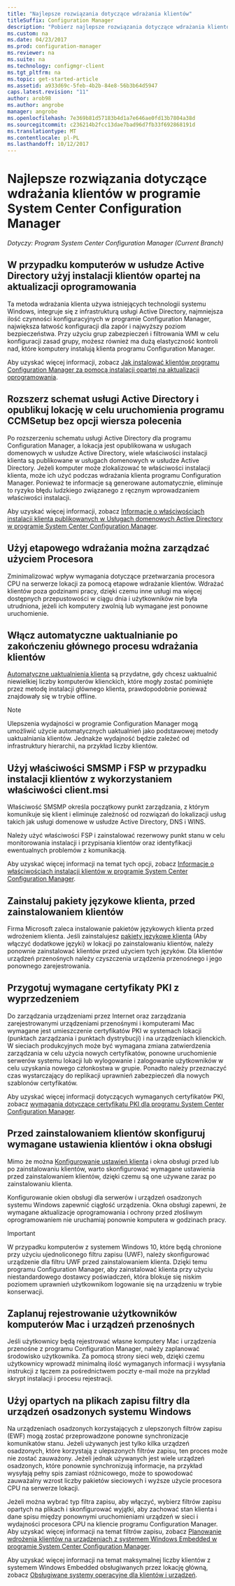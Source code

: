 ```yaml
---
title: "Najlepsze rozwiązania dotyczące wdrażania klientów"
titleSuffix: Configuration Manager
description: "Pobierz najlepsze rozwiązania dotyczące wdrażania klientów w programie System Center Configuration Manager."
ms.custom: na
ms.date: 04/23/2017
ms.prod: configuration-manager
ms.reviewer: na
ms.suite: na
ms.technology: configmgr-client
ms.tgt_pltfrm: na
ms.topic: get-started-article
ms.assetid: a933d69c-5feb-4b2b-84e8-56b3b64d5947
caps.latest.revision: "11"
author: arob98
ms.author: angrobe
manager: angrobe
ms.openlocfilehash: 7e369b81d57183b4d1a7e646ae0fd13b7804a38d
ms.sourcegitcommit: c236214b2fcc13dae7bad96d7fb33f692868191d
ms.translationtype: MT
ms.contentlocale: pl-PL
ms.lasthandoff: 10/12/2017
---
```

# <a name="best-practices-for-client-deployment-in-system-center-configuration-manager"></a>Najlepsze rozwiązania dotyczące wdrażania klientów w programie System Center Configuration Manager

*Dotyczy: Program System Center Configuration Manager (Current Branch)*


## <a name="use-software-update-based-client-installation-for-active-directory-computers"></a>W przypadku komputerów w usłudze Active Directory użyj instalacji klientów opartej na aktualizacji oprogramowania  
 Ta metoda wdrażania klienta używa istniejących technologii systemu Windows, integruje się z infrastrukturą usługi Active Directory, najmniejsza ilość czynności konfiguracyjnych w programie Configuration Manager, największa łatwość konfiguracji dla zapór i najwyższy poziom bezpieczeństwa. Przy użyciu grup zabezpieczeń i filtrowania WMI w celu konfiguracji zasad grupy, możesz również ma dużą elastyczność kontroli nad, które komputery instalują klienta programu Configuration Manager.  

 Aby uzyskać więcej informacji, zobacz [Jak instalować klientów programu Configuration Manager za pomocą instalacji opartej na aktualizacji oprogramowania](../../../../core/clients/deploy/deploy-clients-to-windows-computers.md#BKMK_ClientSUP).  

## <a name="extend-the-active-directory-schema-and-publish-the-site-so-that-you-can-run-ccmsetup-without-command-line-options"></a>Rozszerz schemat usługi Active Directory i opublikuj lokację w celu uruchomienia programu CCMSetup bez opcji wiersza polecenia  
 Po rozszerzeniu schematu usługi Active Directory dla programu Configuration Manager, a lokacja jest opublikowana w usługach domenowych w usłudze Active Directory, wiele właściwości instalacji klienta są publikowane w usługach domenowych w usłudze Active Directory. Jeżeli komputer może zlokalizować te właściwości instalacji klienta, może ich użyć podczas wdrażania klienta programu Configuration Manager. Ponieważ te informacje są generowane automatycznie, eliminuje to ryzyko błędu ludzkiego związanego z ręcznym wprowadzaniem właściwości instalacji.  

 Aby uzyskać więcej informacji, zobacz [Informacje o właściwościach instalacji klienta publikowanych w Usługach domenowych Active Directory w programie System Center Configuration Manager](../../../../core/clients/deploy/about-client-installation-properties-published-to-active-directory-domain-services.md).  

## <a name="use-a-phased-rollout-to-manage-cpu-usage"></a>Użyj etapowego wdrażania można zarządzać użyciem Procesora  
 Zminimalizować wpływ wymagania dotyczące przetwarzania procesora CPU na serwerze lokacji za pomocą etapowe wdrażanie klientów. Wdrażać klientów poza godzinami pracy, dzięki czemu inne usługi ma więcej dostępnych przepustowości w ciągu dnia i użytkowników nie była utrudniona, jeżeli ich komputery zwolnią lub wymagane jest ponowne uruchomienie.  

## <a name="enable-automatic-upgrade-after-your-main-client-deployment-has-finished"></a>Włącz automatyczne uaktualnianie po zakończeniu głównego procesu wdrażania klientów  
 [Automatyczne uaktualnienia klienta](../../../../core/clients/manage/upgrade/upgrade-clients-for-windows-computers.md) są przydatne, gdy chcesz uaktualnić niewielkiej liczby komputerów klienckich, które mogły zostać pominięte przez metodę instalacji głównego klienta, prawdopodobnie ponieważ znajdowały się w trybie offline. 

> [!NOTE]  
>  Ulepszenia wydajności w programie Configuration Manager mogą umożliwić użycie automatycznych uaktualnień jako podstawowej metody uaktualniania klientów. Jednakże wydajność będzie zależeć od infrastruktury hierarchii, na przykład liczby klientów.  


## <a name="use-smsmp-and-fsp-if-you-install-the-client-with-clientmsi-properties"></a>Użyj właściwości SMSMP i FSP w przypadku instalacji klientów z wykorzystaniem właściwości client.msi  
 Właściwość SMSMP określa początkowy punkt zarządzania, z którym komunikuje się klient i eliminuje zależność od rozwiązań do lokalizacji usług takich jak usługi domenowe w usłudze Active Directory, DNS i WINS.  

 Należy użyć właściwości FSP i zainstalować rezerwowy punkt stanu w celu monitorowania instalacji i przypisania klientów oraz identyfikacji ewentualnych problemów z komunikacją.  

 Aby uzyskać więcej informacji na temat tych opcji, zobacz [Informacje o właściwościach instalacji klientów w programie System Center Configuration Manager](../../../../core/clients/deploy/about-client-installation-properties.md).  

## <a name="install-client-language-packs-before-you-install-the-clients"></a>Zainstaluj pakiety językowe klienta, przed zainstalowaniem klientów  
Firma Microsoft zaleca instalowanie pakietów językowych klienta przed wdrożeniem klienta. Jeśli zainstalujesz [pakiety językowe klienta](../../../../core/servers/deploy/install/language-packs.md) (Aby włączyć dodatkowe języki) w lokacji po zainstalowaniu klientów, należy ponownie zainstalować klientów przed użyciem tych języków. Dla klientów urządzeń przenośnych należy czyszczenia urządzenia przenośnego i jego ponownego zarejestrowania.  

## <a name="prepare-required-pki-certificates-in-advance"></a>Przygotuj wymagane certyfikaty PKI z wyprzedzeniem  
 Do zarządzania urządzeniami przez Internet oraz zarządzania zarejestrowanymi urządzeniami przenośnymi i komputerami Mac wymagane jest umieszczenie certyfikatów PKI w systemach lokacji (punktach zarządzania i punktach dystrybucji) i na urządzeniach klienckich. W sieciach produkcyjnych może być wymagana zmiana zatwierdzenia zarządzania w celu użycia nowych certyfikatów, ponowne uruchomienie serwerów systemu lokacji lub wylogowanie i zalogowanie użytkowników w celu uzyskania nowego członkostwa w grupie. Ponadto należy przeznaczyć czas wystarczający do replikacji uprawnień zabezpieczeń dla nowych szablonów certyfikatów.  

 Aby uzyskać więcej informacji dotyczących wymaganych certyfikatów PKI, zobacz [wymagania dotyczące certyfikatu PKI dla programu System Center Configuration Manager](../../../../core/plan-design/network/pki-certificate-requirements.md).  

## <a name="before-you-install-clients-configure-any-required-client-settings-and-maintenance-windows"></a>Przed zainstalowaniem klientów skonfiguruj wymagane ustawienia klientów i okna obsługi  
 Mimo że można [Konfigurowanie ustawień klienta](../../../../core/clients/deploy/configure-client-settings.md) i okna obsługi przed lub po zainstalowaniu klientów, warto skonfigurować wymagane ustawienia przed zainstalowaniem klientów, dzięki czemu są one używane zaraz po zainstalowaniu klienta. 

 Konfigurowanie okien obsługi dla serwerów i urządzeń osadzonych systemu Windows zapewnić ciągłość urządzenia. Okna obsługi zapewni, że wymagane aktualizacje oprogramowania i ochrony przed złośliwym oprogramowaniem nie uruchamiaj ponownie komputera w godzinach pracy.  

> [!IMPORTANT]  
>  W przypadku komputerów z systemem Windows 10, które będą chronione przy użyciu ujednoliconego filtru zapisu (UWF), należy skonfigurować urządzenie dla filtru UWF przed zainstalowaniem klienta. Dzięki temu programu Configuration Manager, aby zainstalować klienta przy użyciu niestandardowego dostawcy poświadczeń, która blokuje się niskim poziomem uprawnień użytkownikom logowanie się na urządzeniu w trybie konserwacji.  

## <a name="plan-your-user-enrollment-experience-for-mac-computers-and-mobile-devices"></a>Zaplanuj rejestrowanie użytkowników komputerów Mac i urządzeń przenośnych   
 Jeśli użytkownicy będą rejestrować własne komputery Mac i urządzenia przenośne z programu Configuration Manager, należy zaplanować środowisko użytkownika. Za pomocą strony sieci web, dzięki czemu użytkownicy wprowadź minimalną ilość wymaganych informacji i wysyłania instrukcji z łączem za pośrednictwem poczty e-mail może na przykład skrypt instalacji i procesu rejestracji.  

## <a name="use-file-based-write-filters-for-windows-embedded-devices"></a>Użyj opartych na plikach zapisu filtry dla urządzeń osadzonych systemu Windows 
 Na urządzeniach osadzonych korzystających z ulepszonych filtrów zapisu (EWF) mogą zostać przeprowadzone ponowne synchronizacje komunikatów stanu. Jeżeli używanych jest tylko kilka urządzeń osadzonych, które korzystają z ulepszonych filtrów zapisu, ten proces może nie zostać zauważony. Jeżeli jednak używanych jest wiele urządzeń osadzonych, które ponownie synchronizują informacje, na przykład wysyłają pełny spis zamiast różnicowego, może to spowodować zauważalny wzrost liczby pakietów sieciowych i wyższe użycie procesora CPU na serwerze lokacji.  

 Jeżeli można wybrać typ filtra zapisu, aby włączyć, wybierz filtrów zapisu opartych na plikach i skonfigurować wyjątki, aby zachować stan klienta i dane spisu między ponownymi uruchomieniami urządzeń w sieci i wydajności procesora CPU na kliencie programu Configuration Manager. Aby uzyskać więcej informacji na temat filtrów zapisu, zobacz [Planowanie wdrożenia klientów na urządzeniach z systemem Windows Embedded w programie System Center Configuration Manager](../../../../core/clients/deploy/plan/planning-for-client-deployment-to-windows-embedded-devices.md).  

 Aby uzyskać więcej informacji na temat maksymalnej liczby klientów z systemem Windows Embedded obsługiwanych przez lokację główną, zobacz [Obsługiwane systemy operacyjne dla klientów i urządzeń](../../../../core/plan-design/configs/supported-operating-systems-for-clients-and-devices.md).  
